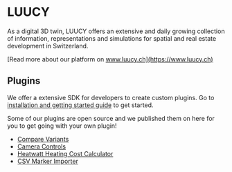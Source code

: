 # LUUCY 
As a digital 3D twin, LUUCY offers an extensive and daily growing collection of information, representations and simulations for spatial and real estate development in Switzerland.

[Read more about our platform on www.luucy.ch](https://www.luucy.ch)

## Plugins
We offer a extensive SDK for developers to create custom plugins. Go to [installation and getting started guide](https://github.com/luucyadmin/luucy-cli) to get started.

Some of our plugins are open source and we published them on here for you to get going with your own plugin!
- [Compare Variants](https://github.com/luucyadmin/plugin-data-variants)
- [Camera Controls](https://github.com/luucyadmin/plugin-camera-control)
- [Heatwatt Heating Cost Calculator](https://github.com/luucyadmin/plugin-heatwatt-cost-calculator)
- [CSV Marker Importer](https://github.com/luucyadmin/plugin-csv-marker-importer)
